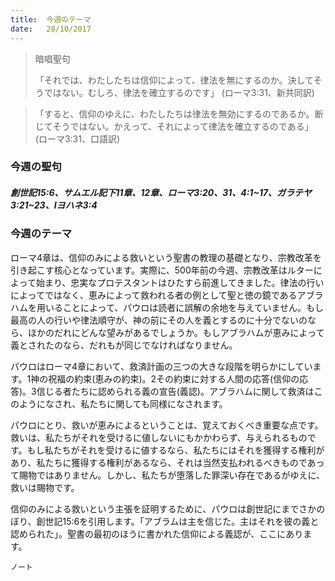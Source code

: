 ```yaml
---
title:  今週のテーマ
date:   28/10/2017
---
```


> <p>暗唱聖句</p>
> <p>「それでは、わたしたちは信仰によって、律法を無にするのか。決してそうではない。むしろ、律法を確立するのです」 (ローマ3:31、新共同訳)</p>

> <p>「すると、信仰のゆえに、わたしたちは律法を無効にするのであるか。断じてそうではない。かえって、それによって律法を確立するのである」 (ローマ3:31、口語訳)</p>

### 今週の聖句

##### 創世記15:6、サムエル記下11章、12章、ローマ3:20、31、4:1~17、ガラテヤ3:21~23、Iヨハネ3:4

### 今週のテーマ

ローマ4章は、信仰のみによる救いという聖書の教理の基礎となり、宗教改革を引き起こす核心となっています。実際に、500年前の今週、宗教改革はルターによって始まり、忠実なプロテスタントはひたすら前進してきました。律法の行いによってではなく、恵みによって救われる者の例として聖と徳の鏡であるアブラハムを用いることによって、パウロは読者に誤解の余地を与えていません。もし最高の人の行いや律法順守が、神の前にその人を義とするのに十分でないのなら、ほかのだれにどんな望みがあるでしょうか。もしアブラハムが恵みによって義とされたのなら、だれもが同じでなければなりません。

パウロはローマ4章において、救済計画の三つの大きな段階を明らかにしています。1神の祝福の約束(恵みの約束)。2その約束に対する人間の応答(信仰の応答)。3信じる者たちに認められる義の宣告(義認)。アブラハムに関して救済はこのようになされ、私たちに関しても同様になされます。

パウロにとり、救いが恵みによるということは、覚えておくべき重要な点です。救いは、私たちがそれを受けるに値しないにもかかわらず、与えられるものです。もし私たちがそれを受けるに値するなら、私たちにはそれを獲得する権利があり、私たちに獲得する権利があるなら、それは当然支払われるべきものであって賜物ではありません。しかし、私たちが堕落した罪深い存在であるがゆえに、救いは賜物です。

信仰のみによる救いという主張を証明するために、パウロは創世記にまでさかのぼり、創世記15:6を引用します。「アブラムは主を信じた。主はそれを彼の義と認められた」。聖書の最初のほうに書かれた信仰による義認が、ここにあります。

`ノート`
